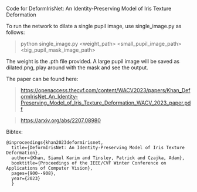 Code for DeformIrisNet: An Identity-Preserving Model of Iris Texture Deformation

To run the network to dilate a single pupil image, use single_image.py as follows:

> python single_image.py <weight_path> <small_pupil_image_path> <big_pupil_mask_image_path>

The weight is the .pth file provided. A large pupil image will be saved as dilated.png, play around with the mask and see the output.

The paper can be found here: 
> https://openaccess.thecvf.com/content/WACV2023/papers/Khan_DeformIrisNet_An_Identity-Preserving_Model_of_Iris_Texture_Deformation_WACV_2023_paper.pdf

> https://arxiv.org/abs/2207.08980

Bibtex:
```
@inproceedings{khan2023deformirisnet,
  title={DeformIrisNet: An Identity-Preserving Model of Iris Texture Deformation},
  author={Khan, Siamul Karim and Tinsley, Patrick and Czajka, Adam},
  booktitle={Proceedings of the IEEE/CVF Winter Conference on Applications of Computer Vision},
  pages={900--908},
  year={2023}
  }
```

